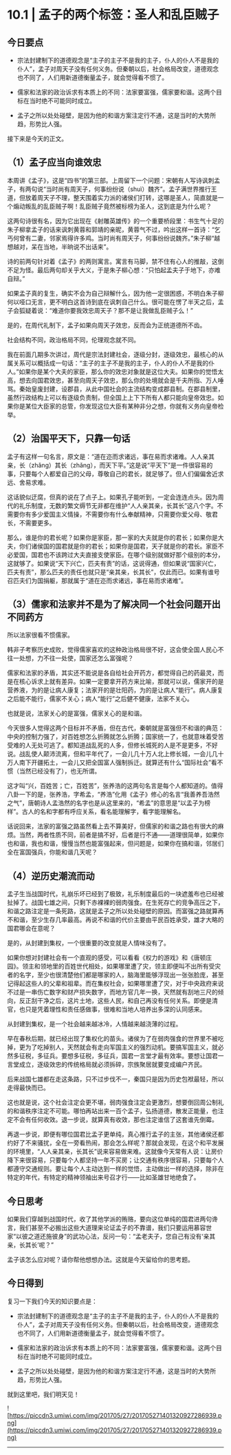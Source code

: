 # 10.1 | 孟子的两个标签：圣人和乱臣贼子  

## 今日要点

* 宗法封建制下的道德观念是“主子的主子不是我的主子，仆人的仆人不是我的仆人”，孟子对周天子没有任何义务。但秦朝以后，社会格局改变，道德观念也不同了，人们用新道德衡量孟子，就会觉得看不惯了。

* 儒家和法家的政治诉求有本质上的不同：法家要富强，儒家要和谐。这两个目标在当时绝不可能同时成立。

* 孟子之所以处处碰壁，是因为他的和谐方案注定行不通，这是当时的大势所趋，形势比人强。

接下来是今天的正文。

## （1）孟子应当向谁效忠

本周讲《孟子》，这是“四书”的第三部。上周留下一个问题：宋朝有人写诗讽刺孟子，有两句说“当时尚有周天子，何事纷纷说（shuì）魏齐”。孟子满世界推行王道，但放着周天子不理，整天围着实力派的诸侯们打转，这哪是圣人，简直就是一个煽动叛乱的乱臣贼子啊！乱臣贼子竟然被标榜为圣人，这到底是为什么呢？

这两句诗很有名，因为它出现在《射雕英雄传》的一个重要桥段里：书生气十足的朱子柳拿孟子的话来讽刺黄蓉和郭靖的亲昵，黄蓉气不过，吟出这样一首诗：“乞丐何曾有二妻，邻家焉得许多鸡。当时尚有周天子，何事纷纷说魏齐。”朱子柳“越想越对，呆在当地，半晌说不出话来”。

诗的前两句针对着《孟子》的两则寓言。寓言有马脚，禁不住有心人的推敲，这倒不足为怪。最后两句却关乎大义，于是朱子柳心想：“只怕起孟夫子于地下，亦难自辩。”

如果孟子真的复生，确实不会为自己辩解什么，因为他一定很困惑，不明白朱子柳何以哑口无言，更不明白这首诗到底在讽刺自己什么。很可能在愣了半天之后，孟子会狐疑着说：“难道你要我效忠周天子？那不是让我做乱臣贼子么！”

是的，在周代礼制下，孟子如果向周天子效忠，反而会为正统道德所不齿。

社会结构不同，政治格局不同，伦理观念就不同。

我在前面几期多次讲过，周代是宗法封建社会，逐级分封，逐级效忠，最核心的从属关系可以概括成一句话：“主子的主子不是我的主子，仆人的仆人不是我的仆人。”如果你是某个大夫的家臣，那么你的效忠对象就是这位大夫。如果你的觉悟太高，想去向国君效忠，甚至向周天子效忠，那么你的处境就会是千夫所指、万人唾骂。秦始皇废封建，设郡县，从此中国社会的主流结构变成郡县制。在郡县制里，虽然行政结构上可以有逐级负责制，但全国上上下下所有人都只能向皇帝效忠。如果你是某位大臣家的总管，你发现这位大臣有某种非分之想，你就有义务向皇帝检举。

## （2）治国平天下，只靠一句话

孟子有这样一句名言，原文是：“道在迩而求诸远，事在易而求诸难。人人亲其亲，长（zhǎng）其长（zhǎng），而天下平。”这是说“平天下”是一件很容易的事，只要每个人都爱自己的父母，尊敬自己的君长，就足够了。但人们偏偏舍近求远、舍易求难。

这话貌似迂腐，但真的说在了点子上。如果孔子能听到，一定会连连点头。因为周代的礼乐制度，无数的繁文缛节无非都在维护“人人亲其亲，长其长”这八个字。不需要你有多少爱国主义情操，不需要你有什么奉献精神，只需要你爱父母、敬君长，不需要更多。

那么，谁是你的君长呢？如果你是家臣，那一家的大夫就是你的君长；如果你是大夫，你们诸侯国的国君就是你的君长；如果你是国君，天子就是你的君长。家臣不必爱国，国君也不该跨过大夫直接支使家臣。在哪个级别就做好那个级别的本分，这就够了。如果说“天下兴亡，匹夫有责”的话，这说得通，但如果说“国家兴亡，匹夫有责”，那么匹夫的责任也就只是“亲其亲，长其长”，仅此而已。如果有谁号召匹夫们为国捐躯，那就属于“道在迩而求诸远，事在易而求诸难”。

## （3）儒家和法家并不是为了解决同一个社会问题开出不同药方

所以法家很看不惯儒家。

韩非子考察历史成败，觉得儒家喜欢的这种政治格局很不好，这会使全国人民心不往一处想，力不往一处使，国家还怎么富强呢？

儒家和法家的矛盾，其实还不能说是各自给社会开药方，都觉得自己的药最灵，而是在核心诉求上就有差异。如果一定要拿开药方来比喻，那就可以说，儒家开的是营养液，为的是让病人康复；法家开的是壮阳药，为的是让病人“能行”。病人康复之后能不能行，儒家不关心；病人“能行”之后健不健康，法家不关心。

也就是说，法家关心的是富强，儒家关心的是和谐。

今天很多人觉得这两个目标并不矛盾，但在古代，秦朝就是富强但不和谐的典范：中央的控制力强了，对百姓想怎么折腾就怎么折腾；国家统一了，也就意味着受苦受难的人无处可逃了。都知道战乱死的人多，但修长城死的人是不是更多，不好说。战乱使人颠沛流离，但和平年代了，一会儿几十万人北上修长城，一会儿几十万人南下开疆拓土，一会儿又把全国富人强制拆迁。就算还有什么“国际社会”看不惯（当然已经没有了），也无所谓。

这才叫“兴，百姓苦；亡，百姓苦”，张养浩的这两句名言是每个人都知道的。值得八卦一下的是，张养浩，字希孟，“养浩”化用《孟子》修心的名言“我善养吾浩然之气”，唐朝诗人孟浩然的名字也是从这里来的，“希孟”的意思是“以孟子为榜样”。古人的名和字都有呼应关系，看名能理解字，看字能理解名。

话说回来，法家的富强之路虽然看上去不算美好，但儒家的和谐之路也有很大的麻烦。当然，两者性质不同，前者是搞不好，后者是行不通——道理很简单，如果你也和谐，我也和谐，慢慢当然也能富强起来，但问题是，如果你在搞和谐，邻居们全在富国强兵，你能和谐几天呢？

## （4）逆历史潮流而动

孟子生当战国时代，礼崩乐坏已经到了极致，礼乐制度最后的一块遮羞布也已经被扯掉了。战国七雄之间，只剩下赤裸裸的弱肉强食。在生死存亡的竞争高压之下，和谐之路注定是一条死路，这就是孟子之所以处处碰壁的原因。而富强之路就算再不和谐，至少生存几率最高。再说不和谐的代价主要由平民百姓承受，雄才大略的国君哪会在意呢？

是的，从封建到集权，一个很重要的改变就是人情味没有了。

如果你想对封建社会有一个直观的感受，可以看看《权力的游戏》和《唐顿庄园》。领主和领地里的百姓世代相处，如果哪里遭了灾，领主即便叫不出所有受灾者的名字，至少也很清楚他们都是哪家的人，脑海里能够浮现出一张张脸庞，甚至记得起这些人的父辈和祖辈。而在集权社会，如果哪里遭了灾，对于中央政府来说不过是一串伤亡数字和财产损失数字，而地方官几年一换，天然就有刮地三尺的倾向，反正刮干净之后，这片土地，这些人民，和自己再没有任何关系。即便是清官，也只是凭着理性和责任感做事，很难和当地人培养出多深的认同感来。

从封建到集权，是一个社会越来越冰冷，人情越来越浇薄的过程。

早在春秋后期，就已经出现了集权化的苗头。诸侯为了在弱肉强食的世界里不被吃掉，更为了吃掉别人，天然就会有走向军国主义的强烈动机。要搞军国主义，就必然多征税，多征兵。要想多征税，多征兵，国君一言堂才最有效率。要想让国君一言堂成立，逐级效忠的传统格局就必须拆碎，宗族聚居就要变成编户齐民。

后来战国七雄都在走这条路，只不过步伐不一，秦国只是因为历史包袱最轻，所以走得最快而已。

这也就是说，这个社会注定会更不堪，弱肉强食注定会更激烈，想要倒回周公制礼的和谐秩序注定不可能。哪怕再站出来一百个孟子，弘扬道德，散发正能量，也注定不会有任何收效。退一步说，就算真有收效，那也注定谁信了这套谁先倒霉。

再退一步说，即便有哪位国君比孟子更单纯，真心推行孟子的主张，其他诸侯还都约好了不来骚扰，全在一旁看热闹，那会怎么样呢？那就会发现，在这个和平发展的环境里，“人人亲其亲，长其长”说来容易做来难。这就像今天常有人说：让房价降下来很容易，只要每个人都坚持一年不买房；让交通有秩序很容易，只要每个人都遵守交通规则。要让每个人主动达到一样的觉悟，主动做出一样的选择，除非在特定的年代，有特定的精神领袖出来号召才行——比如圣雄甘地绝食了。

## 今日思考

如果我们穿越到战国时代，收了其他学派的贿赂，要向这位单纯的国君进两句谗言，我们甚至不必搬出这些大道理来论证孟子的不靠谱，我们只要运用慕容世家“以彼之道还施彼身”的武功心法，反问一句：“孟老夫子，您自己有没有‘亲其亲，长其长’呢？”

孟子该怎么应对呢？请你帮他想想办法。这就是今天留给你的思考题。

## 今日得到

复习一下我们今天的知识要点是：

* 宗法封建制下的道德观念是“主子的主子不是我的主子，仆人的仆人不是我的仆人”，孟子对周天子没有任何义务。但秦朝以后，社会格局改变，道德观念也不同了，人们用新道德衡量孟子，就会觉得看不惯了。

* 儒家和法家的政治诉求有本质上的不同：法家要富强，儒家要和谐。这两个目标在当时绝不可能同时成立。

* 孟子之所以处处碰壁，是因为他的和谐方案注定行不通，这是当时的大势所趋，形势比人强。

就到这里吧，我们明天见！

![https://piccdn3.umiwi.com/img/201705/27/201705271401320927286939.png](https://piccdn3.umiwi.com/img/201705/27/201705271401320927286939.png)

---
